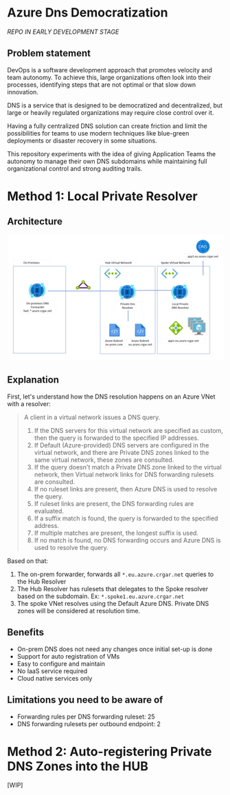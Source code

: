 # Azure Dns Democratization
*REPO IN EARLY DEVELOPMENT STAGE*

## Problem statement
DevOps is a software development approach that promotes velocity and team autonomy. To achieve this, large organizations often look into their processes, identifying steps that are not optimal or that slow down innovation.

DNS is a service that is designed to be democratized and decentralized, but large or heavily regulated organizations may require close control over it.

Having a fully centralized DNS solution can create friction and limit the possibilities for teams to use modern techniques like blue-green deployments or disaster recovery in some situations.

This repository experiments with the idea of giving Application Teams the autonomy to manage their own DNS subdomains while maintaining full organizational control and strong auditing trails.

# Method 1: Local Private Resolver
## Architecture
![Private resolver architecture](readme-media/private-resolver-architecture.png)

## Explanation
First, let's understand how the DNS resolution happens on an Azure VNet with a resolver:

>A client in a virtual network issues a DNS query.
>1. If the DNS servers for this virtual network are specified as custom, then the query is forwarded to the specified IP addresses.
>1. If Default (Azure-provided) DNS servers are configured in the virtual network, and there are Private DNS zones linked to the same virtual network, these zones are consulted.
>1. If the query doesn't match a Private DNS zone linked to the virtual network, then Virtual network links for DNS forwarding rulesets are consulted.
>1. If no ruleset links are present, then Azure DNS is used to resolve the query.
>1. If ruleset links are present, the DNS forwarding rules are evaluated.
>1. If a suffix match is found, the query is forwarded to the specified address.
>1. If multiple matches are present, the longest suffix is used.
>1. If no match is found, no DNS forwarding occurs and Azure DNS is used to resolve the query.

Based on that:
1. The on-prem forwarder, forwards all `*.eu.azure.crgar.net` queries to the Hub Resolver
1. The Hub Resolver has rulesets that delegates to the Spoke resolver based on the subdomain. Ex: `*.spoke1.eu.azure.crgar.net`
1. The spoke VNet resolves using the Default Azure DNS. Private DNS zones will be considered at resolution time.
## Benefits
* On-prem DNS does not need any changes once initial set-up is done
* Support for auto registration of VMs
* Easy to configure and maintain
* No IaaS service required
* Cloud native services only
## Limitations you need to be aware of
* Forwarding rules per DNS forwarding ruleset: 25
* DNS forwarding rulesets per outbound endpoint: 2


# Method 2: Auto-registering Private DNS Zones into the HUB

[WIP]